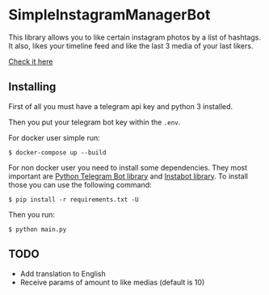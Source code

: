 # SimpleInstagramManagerBot

This library allows you to like certain instagram photos by a list of hashtags.
It also, likes your timeline feed and like the last 3 media of your last likers.

[Check it here](https://t.me/@SimpleInstaManagerBot)

## Installing ##

First of all you must have a telegram api key and python 3 installed. 
 
Then you put your telegram bot key within the `.env`.

For docker user simple run:

    $ docker-compose up --build
    
For non docker user you need to install some dependencies. They most important are [Python Telegram Bot library](https://github.com/python-telegram-bot/python-telegram-bot) and [Instabot library](https://github.com/instagrambot/instabot). To install those you can use the following command:

    $ pip install -r requirements.txt -U

Then you run:

    $ python main.py

## TODO ##

- Add translation to English
- Receive params of amount to like medias (default is 10)